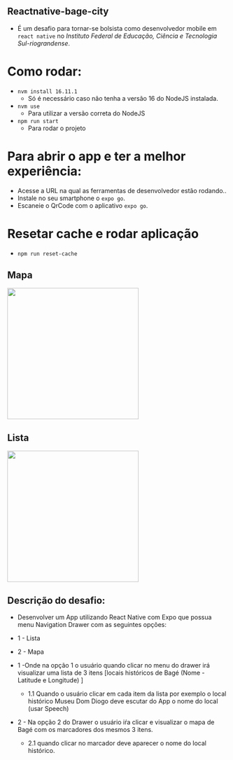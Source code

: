 ## Reactnative-bage-city
- É um desafio para tornar-se bolsista como desenvolvedor mobile em `react native` no *Instituto Federal de Educação, Ciência e Tecnologia Sul-riograndense*.

# Como rodar:
- `nvm install 16.11.1`
  - Só é necessário caso não tenha a versão 16 do NodeJS instalada.
- `nvm use`
  - Para utilizar a versão correta do NodeJS
- `npm run start`
  - Para rodar o projeto

# Para abrir o app e ter a melhor experiência:
- Acesse a URL na qual as ferramentas de desenvolvedor estão rodando..
- Instale no seu smartphone o `expo go`.
- Escaneie o QrCode com o aplicativo `expo go`.

# Resetar cache e rodar aplicação
- `npm run reset-cache`


## Mapa
<img src="https://user-images.githubusercontent.com/66435387/180370466-a0ee458a-d672-40d7-aec4-7f1c54b8293e.png" height="300px">

## Lista
<img src="https://user-images.githubusercontent.com/66435387/180370476-d96bf16b-5b3a-46ba-af8b-64c1ee9d2cbb.png" height="300px">


## Descrição do desafio:
- Desenvolver um App utilizando React Native com Expo que possua menu Navigation Drawer com as seguintes opções:
- 1 - Lista
- 2 - Mapa


- 1 -Onde na opção 1 o usuário quando clicar no menu do drawer irá visualizar uma lista de 3 itens [locais históricos de Bagé (Nome - Latitude e Longitude) ]
  - 1.1 Quando o usuário clicar em cada item da lista por exemplo o local histórico Museu Dom Diogo deve escutar do App o nome do local (usar Speech)

- 2 - Na opção 2 do Drawer o usuário iŕa clicar e visualizar o mapa de Bagé com os marcadores dos mesmos 3 itens.
  - 2.1 quando clicar no marcador deve aparecer o nome do local histórico.
